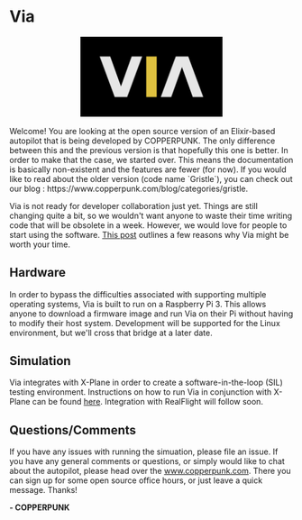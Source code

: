 # Via
<p align="center"><img src="resources/../docs/resources/via_type_invert.png" width=50%></p>
Welcome! You are looking at the open source version of an Elixir-based autopilot that is being developed by COPPERPUNK. The only difference between this and the previous version is that hopefully this one is better. In order to make that the case, we started over. This means the documentation is basically non-existent and the features are fewer (for now). If you would like to read about the older version (code name `Gristle`), you can check out our blog : https://www.copperpunk.com/blog/categories/gristle.

Via is not ready for developer collaboration just yet. Things are still changing quite a bit, so we wouldn't want anyone to waste their time writing code that will be obsolete in a week. However, we would love for people to start using the software. [This post](https://www.copperpunk.com/post/introducing-via) outlines a few reasons why Via might be worth your time.

## Hardware
In order to bypass the difficulties associated with supporting multiple operating systems, Via is built to run on a Raspberry Pi 3. This allows anyone to download a firmware image and run Via on their Pi without having to modify their host system. Development will be supported for the Linux environment, but we'll cross that bridge at a later date.

## Simulation
Via integrates with X-Plane in order to create a software-in-the-loop (SIL) testing environment. Instructions on how to run Via in conjunction with X-Plane can be found [here](docs/user/xplane_sim.md).
Integration with RealFlight will follow soon.<br>

## Questions/Comments
If you have any issues with running the simuation, please file an issue. If you have any general comments or questions, or simply would like to chat about the autopilot, please head over the www.copperpunk.com. There you can sign up for some open source office hours, or just leave a quick message. Thanks!


__- COPPERPUNK__
